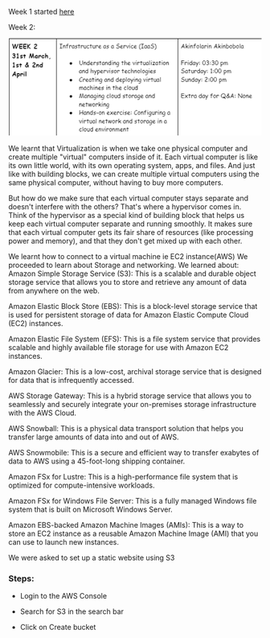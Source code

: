 Week 1 started [here](https://jobina.hashnode.dev/technical-bootcamp-30)

Week 2:

![Timetable](./images/week2-timetable.png)

We learnt that Virtualization is when we take one physical computer and create multiple "virtual" computers inside of it. Each virtual computer is like its own little world, with its own operating system, apps, and files. And just like with building blocks, we can create multiple virtual computers using the same physical computer, without having to buy more computers.

But how do we make sure that each virtual computer stays separate and doesn't interfere with the others? That's where a hypervisor comes in. Think of the hypervisor as a special kind of building block that helps us keep each virtual computer separate and running smoothly. It makes sure that each virtual computer gets its fair share of resources (like processing power and memory), and that they don't get mixed up with each other.

We learnt how to connect to a virtual machine ie EC2 instance(AWS)
We proceeded to learn about Storage and networking. We learned about:
Amazon Simple Storage Service (S3): This is a scalable and durable object storage service that allows you to store and retrieve any amount of data from anywhere on the web.

Amazon Elastic Block Store (EBS): This is a block-level storage service that is used for persistent storage of data for Amazon Elastic Compute Cloud (EC2) instances.

Amazon Elastic File System (EFS): This is a file system service that provides scalable and highly available file storage for use with Amazon EC2 instances.

Amazon Glacier: This is a low-cost, archival storage service that is designed for data that is infrequently accessed.

AWS Storage Gateway: This is a hybrid storage service that allows you to seamlessly and securely integrate your on-premises storage infrastructure with the AWS Cloud.

AWS Snowball: This is a physical data transport solution that helps you transfer large amounts of data into and out of AWS.

AWS Snowmobile: This is a secure and efficient way to transfer exabytes of data to AWS using a 45-foot-long shipping container.

Amazon FSx for Lustre: This is a high-performance file system that is optimized for compute-intensive workloads.

Amazon FSx for Windows File Server: This is a fully managed Windows file system that is built on Microsoft Windows Server.

Amazon EBS-backed Amazon Machine Images (AMIs): This is a way to store an EC2 instance as a reusable Amazon Machine Image (AMI) that you can use to launch new instances.

We were asked to set up a static website using S3

### Steps:

- Login to the AWS Console

- Search for S3 in the search bar

- Click on Create bucket








